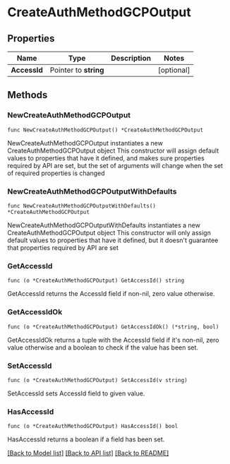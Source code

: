 # CreateAuthMethodGCPOutput

## Properties

Name | Type | Description | Notes
------------ | ------------- | ------------- | -------------
**AccessId** | Pointer to **string** |  | [optional] 

## Methods

### NewCreateAuthMethodGCPOutput

`func NewCreateAuthMethodGCPOutput() *CreateAuthMethodGCPOutput`

NewCreateAuthMethodGCPOutput instantiates a new CreateAuthMethodGCPOutput object
This constructor will assign default values to properties that have it defined,
and makes sure properties required by API are set, but the set of arguments
will change when the set of required properties is changed

### NewCreateAuthMethodGCPOutputWithDefaults

`func NewCreateAuthMethodGCPOutputWithDefaults() *CreateAuthMethodGCPOutput`

NewCreateAuthMethodGCPOutputWithDefaults instantiates a new CreateAuthMethodGCPOutput object
This constructor will only assign default values to properties that have it defined,
but it doesn't guarantee that properties required by API are set

### GetAccessId

`func (o *CreateAuthMethodGCPOutput) GetAccessId() string`

GetAccessId returns the AccessId field if non-nil, zero value otherwise.

### GetAccessIdOk

`func (o *CreateAuthMethodGCPOutput) GetAccessIdOk() (*string, bool)`

GetAccessIdOk returns a tuple with the AccessId field if it's non-nil, zero value otherwise
and a boolean to check if the value has been set.

### SetAccessId

`func (o *CreateAuthMethodGCPOutput) SetAccessId(v string)`

SetAccessId sets AccessId field to given value.

### HasAccessId

`func (o *CreateAuthMethodGCPOutput) HasAccessId() bool`

HasAccessId returns a boolean if a field has been set.


[[Back to Model list]](../README.md#documentation-for-models) [[Back to API list]](../README.md#documentation-for-api-endpoints) [[Back to README]](../README.md)


